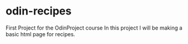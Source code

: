 # odin-recipes
First Project for the OdinProject course
In this project I will be making a basic html page for recipes.